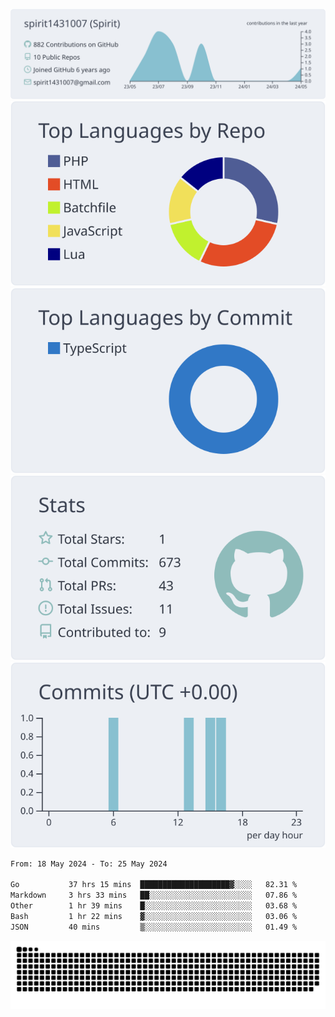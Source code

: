 [![](https://raw.githubusercontent.com/spirit1431007/spirit1431007/master/profile-summary-card-output/nord_bright/0-profile-details.svg)](https://git.io/spiritx)
[![](https://raw.githubusercontent.com/spirit1431007/spirit1431007/master/profile-summary-card-output/nord_bright/1-repos-per-language.svg)](https://git.io/spiritx) [![](https://raw.githubusercontent.com/spirit1431007/spirit1431007/master/profile-summary-card-output/nord_bright/2-most-commit-language.svg)](https://git.io/spiritx)
[![](https://raw.githubusercontent.com/spirit1431007/spirit1431007/master/profile-summary-card-output/nord_bright/3-stats.svg)](https://git.io/spiritx) [![](https://raw.githubusercontent.com/spirit1431007/spirit1431007/master/profile-summary-card-output/nord_bright/4-productive-time.svg)](https://git.io/spiritx)

<!--START_SECTION:waka-->

```txt
From: 18 May 2024 - To: 25 May 2024

Go           37 hrs 15 mins  ████████████████████▓░░░░   82.31 %
Markdown     3 hrs 33 mins   ██░░░░░░░░░░░░░░░░░░░░░░░   07.86 %
Other        1 hr 39 mins    █░░░░░░░░░░░░░░░░░░░░░░░░   03.68 %
Bash         1 hr 22 mins    ▓░░░░░░░░░░░░░░░░░░░░░░░░   03.06 %
JSON         40 mins         ▒░░░░░░░░░░░░░░░░░░░░░░░░   01.49 %
```

<!--END_SECTION:waka-->

![contribution](https://github.com/spirit1431007/spirit1431007/blob/output/github-contribution-grid-snake.svg)
